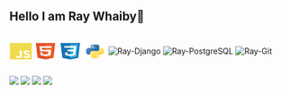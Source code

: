 
## Hello I am Ray Whaiby👋

<div style="display: inline_block"><br>
  <img align="center" alt="Ray-Js" height="30" width="40" src="https://raw.githubusercontent.com/devicons/devicon/master/icons/javascript/javascript-plain.svg">
  <img align="center" alt="Ray-HTML" height="30" width="40" src="https://raw.githubusercontent.com/devicons/devicon/master/icons/html5/html5-original.svg">
  <img align="center" alt="Ray-CSS" height="30" width="40" src="https://raw.githubusercontent.com/devicons/devicon/master/icons/css3/css3-original.svg">
  <img align="center" alt="Ray-Python" height="30" width="40" src="https://raw.githubusercontent.com/devicons/devicon/master/icons/python/python-original.svg">
  <img align="center" alt="Ray-Django" height="30" width="70"  src="https://img.shields.io/badge/Django-092E20?style=for-the-badge&logo=django&logoColor=white" />
  <img align="center" alt="Ray-PostgreSQL" height="30" width="100"  src="https://img.shields.io/badge/PostgreSQL-316192?style=for-the-badge&logo=postgresql&logoColor=white" />
  <img align="center" alt="Ray-Git" height="30" width="60" src="https://img.shields.io/badge/GIT-E44C30?style=for-the-badge&logo=git&logoColor=white" />
</div>
  
  ##
 
<div> 
  <a href="https://www.instagram.com/eowhaib_y/?hl=pt_BR" target="_blank"><img src="https://img.shields.io/badge/-Instagram-%23E4405F?style=for-the-badge&logo=instagram&logoColor=white" target="_blank"></a>
 <a href="https://discord.gg/iamrayzinn_" target="_blank"><img src="https://img.shields.io/badge/Discord-7289DA?style=for-the-badge&logo=discord&logoColor=white" target="_blank"></a> 
  <a href = "raiwhaiby10@gmail.com"><img src="https://img.shields.io/badge/-Gmail-%23333?style=for-the-badge&logo=gmail&logoColor=white" target="_blank"></a>
  <a href="https://www.linkedin.com/in/rai-whaiby-9bab5623a/" target="_blank"><img src="https://img.shields.io/badge/-LinkedIn-%230077B5?style=for-the-badge&logo=linkedin&logoColor=white" target="_blank"></a> 
</div>







